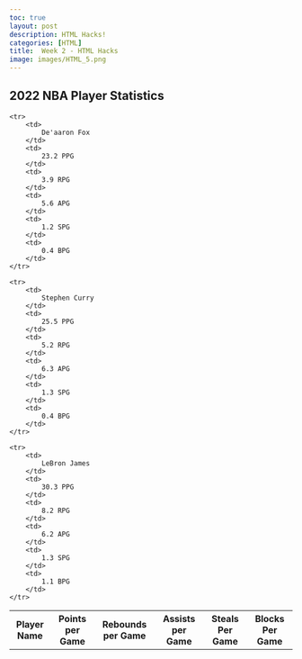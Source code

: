 ```yaml
---
toc: true
layout: post
description: HTML Hacks!
categories: [HTML]
title:  Week 2 - HTML Hacks
image: images/HTML_5.png
---
```


## 2022 NBA Player Statistics

<table>
    <tr>
     <th>Player Name</th>
     <th>Points per Game</th>
     <th>Rebounds per Game</th>
     <th>Assists per Game</th>
     <th>Steals Per Game</th>
     <th>Blocks Per Game</th>
    </tr>

    <tr>
        <td>
            De'aaron Fox
        </td>
        <td>
            23.2 PPG
        </td>
        <td>
            3.9 RPG
        </td>
        <td>
            5.6 APG    
        </td>
        <td>
            1.2 SPG
        </td>
        <td>
            0.4 BPG
        </td>
    </tr>

    <tr>
        <td>
            Stephen Curry
        </td>
        <td>
            25.5 PPG
        </td>
        <td>
            5.2 RPG
        </td>
        <td>
            6.3 APG    
        </td>
        <td>
            1.3 SPG
        </td>
        <td>
            0.4 BPG
        </td>
    </tr>

    <tr>
        <td>
            LeBron James
        </td>
        <td>
            30.3 PPG
        </td>
        <td>
            8.2 RPG
        </td>
        <td>
            6.2 APG    
        </td>
        <td>
            1.3 SPG
        </td>
        <td>
            1.1 BPG
        </td>
    </tr>
    
</table>